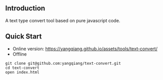 ## Introduction
A text type convert tool based on pure javascript code.

## Quick Start
- Online version: https://yangqiang.github.io/assets/tools/text-convert/
- Offline
```
git clone git@github.com:yangqiang/text-convert.git
cd text-convert
open index.html
```
